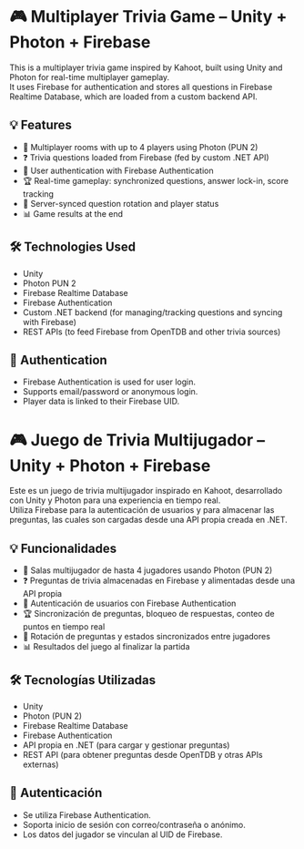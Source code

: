 # 🎮 Multiplayer Trivia Game – Unity + Photon + Firebase

This is a multiplayer trivia game inspired by Kahoot, built using Unity and Photon for real-time multiplayer gameplay.  
It uses Firebase for authentication and stores all questions in Firebase Realtime Database, which are loaded from a custom backend API.

## 💡 Features

- 👥 Multiplayer rooms with up to 4 players using Photon (PUN 2)
- ❓ Trivia questions loaded from Firebase (fed by custom .NET API)
- 🔐 User authentication with Firebase Authentication
- 🏆 Real-time gameplay: synchronized questions, answer lock-in, score tracking
- 🔄 Server-synced question rotation and player status
- 📊 Game results at the end

## 🛠️ Technologies Used

- Unity
- Photon PUN 2
- Firebase Realtime Database
- Firebase Authentication
- Custom .NET backend (for managing/tracking questions and syncing with Firebase)
- REST APIs (to feed Firebase from OpenTDB and other trivia sources)

## 🔐 Authentication

- Firebase Authentication is used for user login.
- Supports email/password or anonymous login.
- Player data is linked to their Firebase UID.

# 🎮 Juego de Trivia Multijugador – Unity + Photon + Firebase

Este es un juego de trivia multijugador inspirado en Kahoot, desarrollado con Unity y Photon para una experiencia en tiempo real.  
Utiliza Firebase para la autenticación de usuarios y para almacenar las preguntas, las cuales son cargadas desde una API propia creada en .NET.

## 💡 Funcionalidades

- 👥 Salas multijugador de hasta 4 jugadores usando Photon (PUN 2)
- ❓ Preguntas de trivia almacenadas en Firebase y alimentadas desde una API propia
- 🔐 Autenticación de usuarios con Firebase Authentication
- 🏆 Sincronización de preguntas, bloqueo de respuestas, conteo de puntos en tiempo real
- 🔄 Rotación de preguntas y estados sincronizados entre jugadores
- 📊 Resultados del juego al finalizar la partida

## 🛠️ Tecnologías Utilizadas

- Unity
- Photon (PUN 2)
- Firebase Realtime Database
- Firebase Authentication
- API propia en .NET (para cargar y gestionar preguntas)
- REST API (para obtener preguntas desde OpenTDB y otras APIs externas)

## 🔐 Autenticación

- Se utiliza Firebase Authentication.
- Soporta inicio de sesión con correo/contraseña o anónimo.
- Los datos del jugador se vinculan al UID de Firebase.
